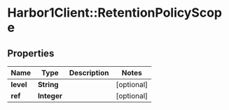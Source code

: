# Harbor1Client::RetentionPolicyScope

## Properties
Name | Type | Description | Notes
------------ | ------------- | ------------- | -------------
**level** | **String** |  | [optional] 
**ref** | **Integer** |  | [optional] 


